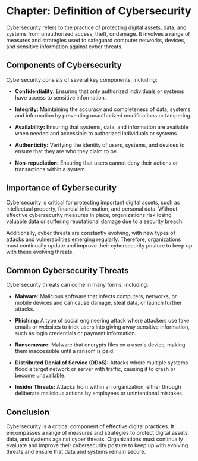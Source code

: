 Chapter: Definition of Cybersecurity
====================================

Cybersecurity refers to the practice of protecting digital assets, data, and systems from unauthorized access, theft, or damage. It involves a range of measures and strategies used to safeguard computer networks, devices, and sensitive information against cyber threats.

Components of Cybersecurity
---------------------------

Cybersecurity consists of several key components, including:

* **Confidentiality:** Ensuring that only authorized individuals or systems have access to sensitive information.

* **Integrity:** Maintaining the accuracy and completeness of data, systems, and information by preventing unauthorized modifications or tampering.

* **Availability:** Ensuring that systems, data, and information are available when needed and accessible to authorized individuals or systems.

* **Authenticity:** Verifying the identity of users, systems, and devices to ensure that they are who they claim to be.

* **Non-repudiation:** Ensuring that users cannot deny their actions or transactions within a system.

Importance of Cybersecurity
---------------------------

Cybersecurity is critical for protecting important digital assets, such as intellectual property, financial information, and personal data. Without effective cybersecurity measures in place, organizations risk losing valuable data or suffering reputational damage due to a security breach.

Additionally, cyber threats are constantly evolving, with new types of attacks and vulnerabilities emerging regularly. Therefore, organizations must continually update and improve their cybersecurity posture to keep up with these evolving threats.

Common Cybersecurity Threats
----------------------------

Cybersecurity threats can come in many forms, including:

* **Malware:** Malicious software that infects computers, networks, or mobile devices and can cause damage, steal data, or launch further attacks.

* **Phishing:** A type of social engineering attack where attackers use fake emails or websites to trick users into giving away sensitive information, such as login credentials or payment information.

* **Ransomware:** Malware that encrypts files on a user's device, making them inaccessible until a ransom is paid.

* **Distributed Denial of Service (DDoS):** Attacks where multiple systems flood a target network or server with traffic, causing it to crash or become unavailable.

* **Insider Threats:** Attacks from within an organization, either through deliberate malicious actions by employees or unintentional mistakes.

Conclusion
----------

Cybersecurity is a critical component of effective digital practices. It encompasses a range of measures and strategies to protect digital assets, data, and systems against cyber threats. Organizations must continually evaluate and improve their cybersecurity posture to keep up with evolving threats and ensure that data and systems remain secure.
